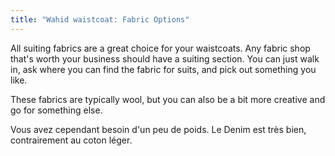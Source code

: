 ```yaml
---
title: "Wahid waistcoat: Fabric Options"
---
```


All suiting fabrics are a great choice for your waistcoats. Any fabric shop that's worth your business should have a suiting section. You can just walk in, ask where you can find the fabric for suits, and pick out something you like.

These fabrics are typically wool, but you can also be a bit more creative and go for something else.

<Note>

Vous avez cependant besoin d'un peu de poids. Le Denim est très bien, contrairement au coton léger.

</Note>
